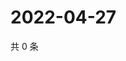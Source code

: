 # 2022-04-27

共 0 条

<!-- BEGIN WEIBO -->
<!-- 最后更新时间 Wed Apr 27 2022 11:41:48 GMT+0800 (China Standard Time) -->

<!-- END WEIBO -->
